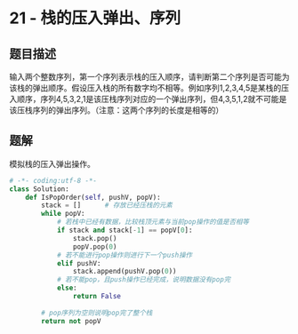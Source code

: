 # 21 - 栈的压入弹出、序列

## 题目描述
输入两个整数序列，第一个序列表示栈的压入顺序，请判断第二个序列是否可能为该栈的弹出顺序。假设压入栈的所有数字均不相等。例如序列1,2,3,4,5是某栈的压入顺序，序列4,5,3,2,1是该压栈序列对应的一个弹出序列，但4,3,5,1,2就不可能是该压栈序列的弹出序列。（注意：这两个序列的长度是相等的）


## 题解
模拟栈的压入弹出操作。

```python
# -*- coding:utf-8 -*-
class Solution:
    def IsPopOrder(self, pushV, popV):
        stack = []      # 存放已经压栈的元素
        while popV:
            # 若栈中已经有数据，比较栈顶元素与当前pop操作的值是否相等
            if stack and stack[-1] == popV[0]:
                stack.pop()
                popV.pop(0)
            # 若不能进行pop操作则进行下一个push操作
            elif pushV:
                stack.append(pushV.pop(0))
            # 若不能pop，且push操作已经完成，说明数据没有pop完
            else:
                return False
 
        # pop序列为空则说明pop完了整个栈
        return not popV
```